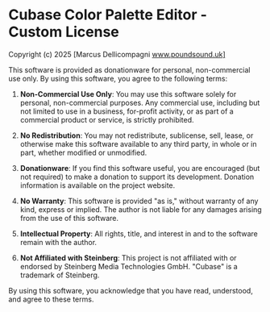 Cubase Color Palette Editor - Custom License
===========================================

Copyright (c) 2025 [Marcus Dellicompagni www.poundsound.uk]

This software is provided as donationware for personal, non-commercial use only. By using this software, you agree to the following terms:

1. **Non-Commercial Use Only**: You may use this software solely for personal, non-commercial purposes. Any commercial use, including but not limited to use in a business, for-profit activity, or as part of a commercial product or service, is strictly prohibited.

2. **No Redistribution**: You may not redistribute, sublicense, sell, lease, or otherwise make this software available to any third party, in whole or in part, whether modified or unmodified.

3. **Donationware**: If you find this software useful, you are encouraged (but not required) to make a donation to support its development. Donation information is available on the project website.

4. **No Warranty**: This software is provided "as is," without warranty of any kind, express or implied. The author is not liable for any damages arising from the use of this software.

5. **Intellectual Property**: All rights, title, and interest in and to the software remain with the author.

6. **Not Affiliated with Steinberg**: This project is not affiliated with or endorsed by Steinberg Media Technologies GmbH. "Cubase" is a trademark of Steinberg.

By using this software, you acknowledge that you have read, understood, and agree to these terms.
